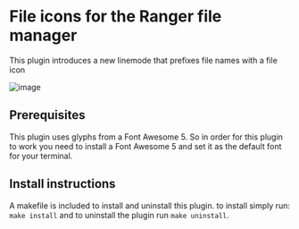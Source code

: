 # File icons for the Ranger file manager

This plugin introduces a new linemode that prefixes file names with a file icon

![image](https://raw.githubusercontent.com/alexanderjeurissen/ranger_devicons/master/screenshot.png)

## Prerequisites
This plugin uses glyphs from a Font Awesome 5. So in order for this plugin to work you need to
install a Font Awesome 5 and set it as the default font for your terminal.

## Install instructions
A makefile is included to install and uninstall this plugin. to install simply run:
`make install` and to uninstall the plugin run `make uninstall`.
